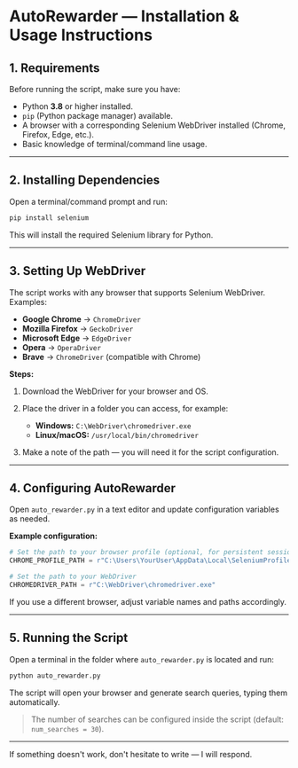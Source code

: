 # AutoRewarder — Installation & Usage Instructions

## 1. Requirements

Before running the script, make sure you have:

* Python **3.8** or higher installed.
* `pip` (Python package manager) available.
* A browser with a corresponding Selenium WebDriver installed (Chrome, Firefox, Edge, etc.).
* Basic knowledge of terminal/command line usage.

---

## 2. Installing Dependencies

Open a terminal/command prompt and run:

```bash
pip install selenium
```

This will install the required Selenium library for Python.

---

## 3. Setting Up WebDriver

The script works with any browser that supports Selenium WebDriver. Examples:

* **Google Chrome** → `ChromeDriver`
* **Mozilla Firefox** → `GeckoDriver`
* **Microsoft Edge** → `EdgeDriver`
* **Opera** → `OperaDriver`
* **Brave** → `ChromeDriver` (compatible with Chrome)

**Steps:**

1. Download the WebDriver for your browser and OS.

2. Place the driver in a folder you can access, for example:

   * **Windows:** `C:\WebDriver\chromedriver.exe`
   * **Linux/macOS:** `/usr/local/bin/chromedriver`

3. Make a note of the path — you will need it for the script configuration.

---

## 4. Configuring AutoRewarder

Open `auto_rewarder.py` in a text editor and update configuration variables as needed.

**Example configuration:**

```python
# Set the path to your browser profile (optional, for persistent sessions)
CHROME_PROFILE_PATH = r"C:\Users\YourUser\AppData\Local\SeleniumProfile"

# Set the path to your WebDriver
CHROMEDRIVER_PATH = r"C:\WebDriver\chromedriver.exe"
```

If you use a different browser, adjust variable names and paths accordingly.

---

## 5. Running the Script

Open a terminal in the folder where `auto_rewarder.py` is located and run:

```bash
python auto_rewarder.py
```

The script will open your browser and generate search queries, typing them automatically.

> The number of searches can be configured inside the script (default: `num_searches = 30`).

---

If something doesn't work, don't hesitate to write — I will respond.  
